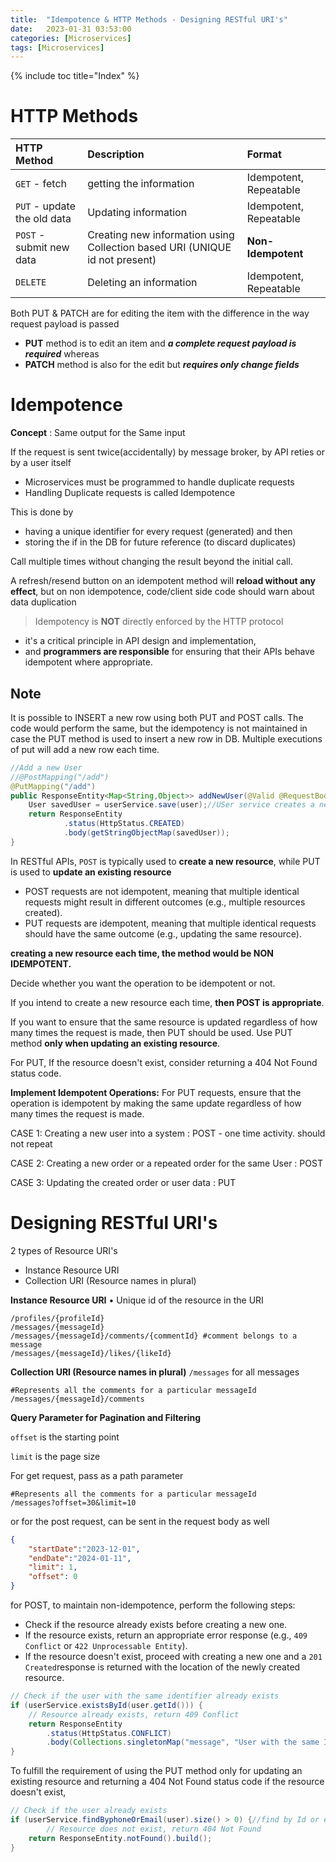 ```yaml
---
title:  "Idempotence & HTTP Methods - Designing RESTful URI's"
date:   2023-01-31 03:53:00
categories: [Microservices]
tags: [Microservices]
---
```


{% include toc title="Index" %}

# HTTP Methods

| HTTP Method                 | Description                                                                 | Format                 |
|:----------------------------|:----------------------------------------------------------------------------|:-----------------------| 
| `GET` - fetch               | getting the information                                                     | Idempotent, Repeatable |
| `PUT` - update the old data | Updating  information                                                       | Idempotent, Repeatable |
| `POST` -  submit new data   | Creating new information using Collection based URI (UNIQUE id not present) | **Non-Idempotent**     |
| `DELETE`                    | Deleting an information                                                     | Idempotent, Repeatable |

Both PUT & PATCH are for editing the item with the difference in the way request payload is passed
- **PUT** method is to edit an item and **_a complete request payload is required_** whereas 
- **PATCH** method is also for the edit but **_requires only change fields_**

# Idempotence
**Concept** : Same output for the Same input

If the request is sent twice(accidentally) by message broker, by API reties or by a user itself
- Microservices must be programmed to handle duplicate requests
- Handling Duplicate requests is called Idempotence

This is done by
- having a unique identifier for every request (generated) and then
- storing the if in the DB for future reference (to discard duplicates)

Call multiple times without changing the result beyond the initial call.

A refresh/resend button on an idempotent method will **reload without any effect**, but on non idempotence,
code/client side code should warn about data duplication

> Idempotency is **NOT** directly enforced by the HTTP protocol

- it's a critical principle in API design and implementation,
- and **programmers are responsible** for ensuring that their APIs behave
  idempotent where appropriate.

## Note

It is possible to INSERT a new row using both PUT and POST calls. The code would
perform the same, but the idempotency
is not maintained in case the PUT method is used to insert a new row in DB.
Multiple executions of put will add a new row each time.

```java
//Add a new User
//@PostMapping("/add")
@PutMapping("/add")
public ResponseEntity<Map<String,Object>> addNewUser(@Valid @RequestBody User user){
    User savedUser = userService.save(user);//USer service creates a new Id for new request and save a new record
    return ResponseEntity
            .status(HttpStatus.CREATED)
            .body(getStringObjectMap(savedUser));
}
```

In RESTful APIs, `POST` is typically used to **create a new resource**, while
PUT is used to **update an existing resource**

* POST requests are not idempotent, meaning that multiple identical requests
  might result in different outcomes (e.g., multiple resources created).
* PUT requests are idempotent, meaning that multiple identical requests should
  have the same outcome (e.g., updating the same resource).

**creating a new resource each time, the method would be NON IDEMPOTENT.**

Decide whether you want the operation to be idempotent or not.

If you intend to create a new resource each time, **then POST is appropriate**.

If you want to ensure that the same resource is updated regardless of how many
times the request is made, then PUT should be used.
Use PUT method **only when updating an existing resource**.

For PUT, If the resource doesn't exist, consider returning a 404 Not Found
status code.

**Implement Idempotent Operations:**
For PUT requests, ensure that the operation is idempotent by making the same
update regardless of how many times the request is made.

CASE 1: Creating a new user into a system : POST - one time activity. should not
repeat

CASE 2: Creating a new order or a repeated order for the same User : POST

CASE 3: Updating the created order or user data : PUT

# Designing RESTful URI's

2 types of Resource URI's

* Instance Resource URI
* Collection URI (Resource names in plural)

**Instance Resource URI**
• Unique id of the resource in the URI

```shell
/profiles/{profileId}
/messages/{messageId}
/messages/{messageId}/comments/{commentId} #comment belongs to a message
/messages/{messageId}/likes/{likeId}
```

**Collection URI (Resource names in plural)**
`/messages` for all messages

```shell
#Represents all the comments for a particular messageId 
/messages/{messageId}/comments
```

**Query Parameter for Pagination and Filtering**

`offset` is the starting point

`limit` is the page size

For get request, pass as a path parameter

```shell
#Represents all the comments for a particular messageId 
/messages?offset=30&limit=10
```

or for the post request, can be sent in the request body as well

```json
{
    "startDate":"2023-12-01",
    "endDate":"2024-01-11",
    "limit": 1,
    "offset": 0
}
```

for POST, to maintain non-idempotence, perform the following steps:

- Check if the resource already exists before creating a new one.
- If the resource exists, return an appropriate error response (e.g.,
  `409 Conflict` or `422 Unprocessable Entity`).
- If the resource doesn't exist, proceed with creating a new one and a
  `201 Created`response is returned with the location of the newly created
  resource.

```java
// Check if the user with the same identifier already exists
if (userService.existsById(user.getId())) {
    // Resource already exists, return 409 Conflict
    return ResponseEntity
        .status(HttpStatus.CONFLICT)
        .body(Collections.singletonMap("message", "User with the same ID already exists"));
}
```

To fulfill the requirement of using the PUT method only for updating an existing
resource and
returning a 404 Not Found status code if the resource doesn't exist,

```java
// Check if the user already exists
if (userService.findByphoneOrEmail(user).size() > 0) {//find by Id or email or phone or any other pseudo primary key
        // Resource does not exist, return 404 Not Found
	return ResponseEntity.notFound().build();
}
```
